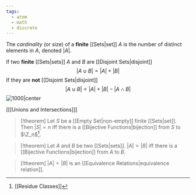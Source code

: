 ```yaml
---
tags:
  - atom
  - math
  - discrete
---
```

The *cardinality* (or size) of a **finite** [[Sets|set]] $A$ is the number of distinct elements in $A$, denoted $|A|$.

If two **finite** [[Sets|sets]] $A$ and $B$ are [[Disjoint Sets|disjoint]]
$$ |A \cup B| = |A| + |B| $$
If they are **not** [[Disjoint Sets|disjoint]]
$$ |A \cup B| = |A| + |B| - |A \cap B|$$
![1000|center](additive-rule.excalidraw)

\[[[Unions and Intersections]]\]

> [!theorem]
> Let $S$ be a [[Empty Set|non-empty]] finite [[Sets|set]]. Then $|S| = n$ iff there is a [[Bijective Functions|bijection]] from $S$ to $\Z_n$[^1].

> [!theorem]
> Let $A$ and $B$ be two [[Sets|sets]]. $|A| = |B|$ iff there is a [[Bijective Functions|bijection]] from $A$ to $B$.

> [!theorem]
> $|A| = |B|$ is an [[Equivalence Relations|equivalence relation]].

[^1]: [[Residue Classes]]
